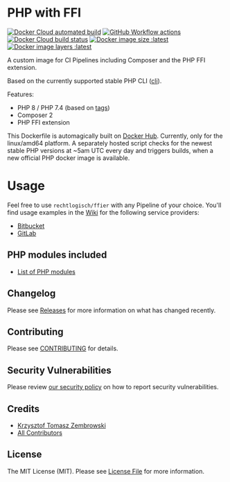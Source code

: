# PHP with FFI

[![Docker Cloud automated build](https://img.shields.io/docker/cloud/automated/rechtlogisch/ffier)](https://hub.docker.com/r/rechtlogisch/ffier)
[![GitHub Workflow actions](https://github.com/rechtlogisch/ffier/workflows/Publish%20images/badge.svg)](https://github.com/rechtlogisch/ffier/actions)
[![Docker Cloud build status](https://img.shields.io/docker/cloud/build/rechtlogisch/ffier)](https://hub.docker.com/r/rechtlogisch/ffier/builds)
[![Docker image size :latest](https://img.shields.io/docker/image-size/rechtlogisch/ffier/latest)](https://hub.docker.com/r/rechtlogisch/ffier/tags)
[![Docker image layers :latest](https://img.shields.io/microbadger/layers/rechtlogisch/ffier)](https://hub.docker.com/r/rechtlogisch/ffier/tags)

A custom image for CI Pipelines including Composer and the PHP FFI extension.  

Based on the currently supported stable PHP CLI ([cli](https://github.com/docker-library/docs/blob/master/php/README.md#supported-tags-and-respective-dockerfile-links)).

Features:
- PHP 8 / PHP 7.4 (based on [tags](https://hub.docker.com/repository/docker/rechtlogisch/ffier/tags))
- Composer 2
- PHP FFI extension

This Dockerfile is automagically built on [Docker Hub](https://hub.docker.com/r/rechtlogisch/ffier). Currently, only for the linux/amd64 platform. A separately hosted script checks for the newest stable PHP versions at ~5am UTC every day and triggers builds, when a new official PHP docker image is available.

# Usage

Feel free to use `rechtlogisch/ffier` with any Pipeline of your choice. You'll find usage examples in the [Wiki](../../wiki) for the following service providers:

* [Bitbucket](../../wiki/Bitbucket-Pipeline)
* [GitLab](../../wiki/GitLab-Pipeline)

## PHP modules included

* [List of PHP modules](../../wiki/List-of-PHP-modules)

## Changelog

Please see [Releases](../../releases) for more information on what has changed recently.

## Contributing

Please see [CONTRIBUTING](.github/CONTRIBUTING.md) for details.

## Security Vulnerabilities

Please review [our security policy](../../security/policy) on how to report security vulnerabilities.

## Credits

- [Krzysztof Tomasz Zembrowski](https://github.com/zembrowski)
- [All Contributors](../../contributors)

## License

The MIT License (MIT). Please see [License File](LICENSE.md) for more information.
